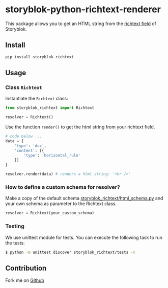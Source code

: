 # storyblok-python-richtext-renderer

This package allows you to get an HTML string from the [richtext field](https://www.storyblok.com/docs/richtext-field) of Storyblok.

## Install

```sh
pip install storyblok-richtext
```

## Usage

### Class `Richtext`

Instantiate the `Richtext` class:

```py
from storyblok_richtext import Richtext

resolver = Richtext()
```

Use the function `render()` to get the html string from your richtext field.

```py
# code below ...
data = {
    'type': 'doc',
    'content': [{
        'type': 'horizontal_rule'
    }]
}

resolver.render(data) # renders a html string: '<hr />'
```

### How to define a custom schema for resolver?

Make a copy of the default schema [storyblok_richtext/html_schema.py](https://github.com/storyblok/storyblok-python-richtext-renderer/blob/master/storyblok_richtext/html_schema.py) and your own schema as parameter to the Richtext class.

```py
resolver = Richtext(your_custom_schema)
```

### Testing

We use unittest module for tests. You can execute the following task to run the tests:

```sh
$ python -m unittest discover storyblok_richtext/tests -v
```

## Contribution

Fork me on [Github](https://github.com/storyblok/storyblok-python-richtext-renderer)
